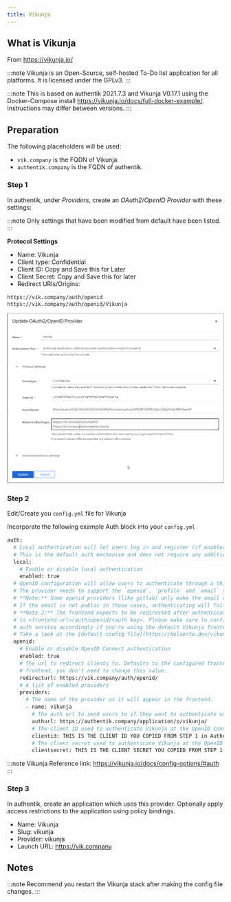 ```yaml
---
title: Vikunja
---
```


## What is Vikunja

From https://vikunja.io/

:::note
Vikunja is an Open-Source, self-hosted To-Do list application for all platforms. It is licensed under the GPLv3.
:::

:::note
This is based on authentik 2021.7.3 and Vikunja V0.17.1 using the Docker-Compose install https://vikunja.io/docs/full-docker-example/. Instructions may differ between versions.
:::

## Preparation

The following placeholders will be used:

- `vik.company` is the FQDN of Vikunja.
- `authentik.company` is the FQDN of authentik.

### Step 1

In authentik, under _Providers_, create an _OAuth2/OpenID Provider_ with these settings:

:::note
Only settings that have been modified from default have been listed.
:::

**Protocol Settings**
- Name: Vikunja
- Client type: Confidential
- Client ID: Copy and Save this for Later
- Client Secret: Copy and Save this for later
- Redirect URIs/Origins:
```
https://vik.company/auth/openid
https://vik.company/auth/openid/Vikunja
```

![](./vikunja1.png)

### Step 2

Edit/Create you `config.yml` file for Vikunja

Incorporate the following example Auth block into your `config.yml`

```bash
auth:
  # Local authentication will let users log in and register (if enabled) through the db.
  # This is the default auth mechanism and does not require any additional configuration.
  local:
    # Enable or disable local authentication
    enabled: true
  # OpenID configuration will allow users to authenticate through a third-party OpenID Connect compatible provider.<br/>
  # The provider needs to support the `openid`, `profile` and `email` scopes.<br/>
  # **Note:** Some openid providers (like gitlab) only make the email of the user available through openid claims if they have set it to be publicly visible.
  # If the email is not public in those cases, authenticating will fail.
  # **Note 2:** The frontend expects to be redirected after authentication by the third party
  # to <frontend-url>/auth/openid/<auth key>. Please make sure to configure the redirect url with your third party
  # auth service accordingly if you're using the default Vikunja frontend.
  # Take a look at the [default config file](https://kolaente.dev/vikunja/api/src/branch/main/config.yml.sample) for more information about how to configure openid authentication.
  openid:
    # Enable or disable OpenID Connect authentication
    enabled: true
    # The url to redirect clients to. Defaults to the configured frontend url. If you're using Vikunja with the official
    # frontend, you don't need to change this value.
    redirecturl: https://vik.company/auth/openid/
    # A list of enabled providers
    providers:
      # The name of the provider as it will appear in the frontend.
      - name: vikunja
        # The auth url to send users to if they want to authenticate using OpenID Connect.
        authurl: https://authentik.company/application/o/vikunja/
        # The client ID used to authenticate Vikunja at the OpenID Connect provider.
        clientid: THIS IS THE CLIENT ID YOU COPIED FROM STEP 1 in Authentik
        # The client secret used to authenticate Vikunja at the OpenID Connect provider.
        clientsecret: THIS IS THE CLIENT SECRET YOU COPIED FROM STEP 1 in Authentik
```

:::note
Vikunja Reference link: https://vikunja.io/docs/config-options/#auth
:::

### Step 3

In authentik, create an application which uses this provider. Optionally apply access restrictions to the application using policy bindings.

- Name: Vikunja
- Slug: vikunja
- Provider: vikunja
- Launch URL: https://vik.company

## Notes

:::note
Recommend you restart the Vikunja stack after making the config file changes.
:::
